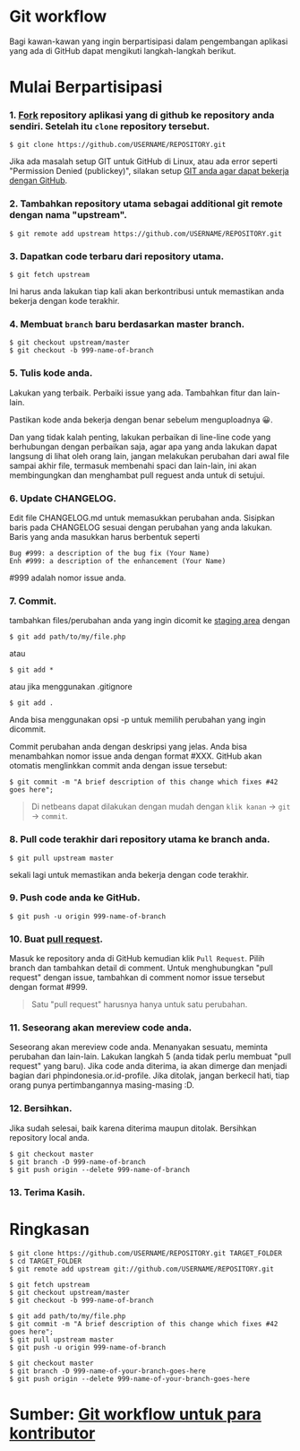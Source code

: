 Git workflow
===================================

Bagi kawan-kawan yang ingin berpartisipasi dalam pengembangan aplikasi yang ada di GitHub dapat mengikuti langkah-langkah berikut.

# Mulai Berpartisipasi #

### 1. [Fork](http://help.github.com/fork-a-repo/) repository aplikasi yang di github ke repository anda sendiri. Setelah itu `clone` repository tersebut.

```
$ git clone https://github.com/USERNAME/REPOSITORY.git
```

Jika ada masalah setup GIT untuk GitHub di Linux, atau ada error seperti "Permission Denied (publickey)", silakan setup [GIT anda agar dapat bekerja dengan GitHub](http://help.github.com/linux-set-up-git/).

### 2. Tambahkan repository utama sebagai additional git remote dengan nama "upstream".

```
$ git remote add upstream https://github.com/USERNAME/REPOSITORY.git
```

### 3. Dapatkan code terbaru dari repository utama.

```
$ git fetch upstream
```

Ini harus anda lakukan tiap kali akan berkontribusi untuk memastikan anda bekerja dengan kode terakhir.

### 4. Membuat `branch` baru berdasarkan master branch.

```
$ git checkout upstream/master
$ git checkout -b 999-name-of-branch
```

### 5. Tulis kode anda.

Lakukan yang terbaik. Perbaiki issue yang ada. Tambahkan fitur dan lain-lain.

Pastikan kode anda bekerja dengan benar sebelum menguploadnya :grinning:.

Dan yang tidak kalah penting, lakukan perbaikan di line-line code yang berhubungan dengan perbaikan saja,
agar apa yang anda lakukan dapat langsung di lihat oleh orang lain, jangan melakukan perubahan dari awal file 
sampai akhir file, termasuk membenahi spaci dan lain-lain, ini akan membingungkan dan menghambat pull reguest anda untuk di setujui.

### 6. Update CHANGELOG.

Edit file CHANGELOG.md untuk memasukkan perubahan anda. Sisipkan baris pada CHANGELOG sesuai dengan perubahan yang anda lakukan. Baris yang anda masukkan harus berbentuk seperti

```
Bug #999: a description of the bug fix (Your Name)
Enh #999: a description of the enhancement (Your Name)
```

 #999 adalah nomor issue anda.

### 7. Commit.

tambahkan files/perubahan anda yang ingin dicomit ke [staging area](http://gitref.org/basic/#add) dengan

```
$ git add path/to/my/file.php
```

atau

```
$ git add *
```

atau jika menggunakan .gitignore

```
$ git add .
```

Anda bisa menggunakan opsi -p untuk memilih perubahan yang ingin dicommit.

Commit perubahan anda dengan deskripsi yang jelas. Anda bisa menambahkan nomor issue anda dengan format #XXX. GitHub akan otomatis menglinkkan commit anda dengan issue tersebut:

```
$ git commit -m "A brief description of this change which fixes #42 goes here";
```

> Di netbeans dapat dilakukan dengan mudah dengan `klik kanan` -> `git` -> `commit`.

### 8. Pull code terakhir dari repository utama ke branch anda.

```
$ git pull upstream master
```

sekali lagi untuk memastikan anda bekerja dengan code terakhir.

### 9. Push code anda ke GitHub.

```
$ git push -u origin 999-name-of-branch
```

### 10. Buat [pull request](http://help.github.com/send-pull-requests/).

Masuk ke repository anda di GitHub kemudian klik `Pull Request`. Pilih branch dan tambahkan detail di comment. Untuk menghubungkan "pull request" dengan issue, tambahkan di comment nomor issue tersebut dengan format #999.

> Satu "pull request" harusnya hanya untuk satu perubahan.

### 11. Seseorang akan mereview code anda.

Seseorang akan mereview code anda. Menanyakan sesuatu, meminta perubahan dan lain-lain. Lakukan langkah 5 (anda tidak perlu membuat "pull request" yang baru). Jika code anda diterima, ia akan dimerge dan menjadi bagian dari phpindonesia.or.id-profile. Jika ditolak, jangan berkecil hati, tiap orang punya pertimbangannya masing-masing :D.

### 12. Bersihkan.

Jika sudah selesai, baik karena diterima maupun ditolak. Bersihkan repository local anda.

```
$ git checkout master
$ git branch -D 999-name-of-branch
$ git push origin --delete 999-name-of-branch
```

### 13. Terima Kasih.


# Ringkasan #

```
$ git clone https://github.com/USERNAME/REPOSITORY.git TARGET_FOLDER
$ cd TARGET_FOLDER
$ git remote add upstream git://github.com/USERNAME/REPOSITORY.git

$ git fetch upstream
$ git checkout upstream/master
$ git checkout -b 999-name-of-branch

$ git add path/to/my/file.php
$ git commit -m "A brief description of this change which fixes #42 goes here";
$ git pull upstream master
$ git push -u origin 999-name-of-branch

$ git checkout master
$ git branch -D 999-name-of-your-branch-goes-here
$ git push origin --delete 999-name-of-your-branch-goes-here
```

# Sumber: [Git workflow untuk para kontributor](https://github.com/phpindonesia/www.phpindonesia.or.id/blob/master/git-workflow.md)

